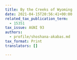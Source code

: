 ```yaml
---
title: By the Creeks of Wyoming
date: 2021-04-15T20:56:41+00:00
related_tax_publication_term:
  - 15351
tax_issue: AGNI 93
authors:
  - profile/shoshana-akabas.md
tax_format: Print
translators: []

---
```

